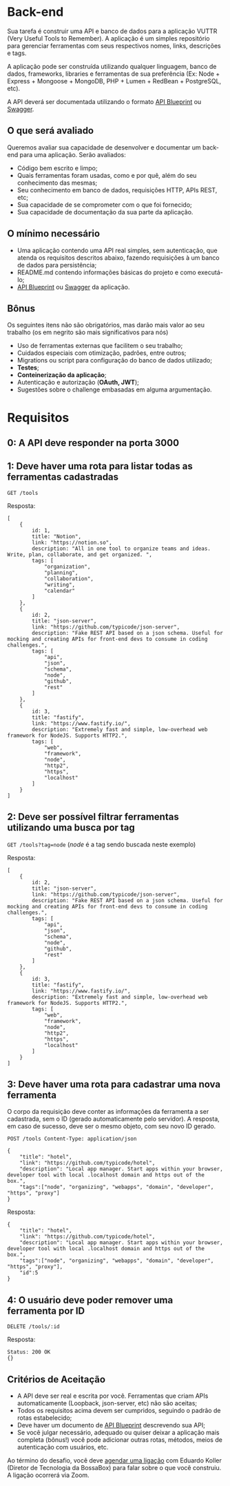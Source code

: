 # Back-end

Sua tarefa é construir uma API e banco de dados para a aplicação VUTTR (Very Useful Tools to Remember). A aplicação é um simples repositório para gerenciar ferramentas com seus respectivos nomes, links, descrições e tags.

A aplicação pode ser construída utilizando qualquer linguagem, banco de dados, frameworks, libraries e ferramentas de sua preferência (Ex: Node + Express + Mongoose + MongoDB, PHP + Lumen + RedBean + PostgreSQL, etc).

A API deverá ser documentada utilizando o formato [API Blueprint](https://apiblueprint.org/) ou [Swagger](https://swagger.io/docs/specification/basic-structure/).

## O que será avaliado

Queremos avaliar sua capacidade de desenvolver e documentar um back-end para uma aplicação. Serão avaliados:

- Código bem escrito e limpo;
- Quais ferramentas foram usadas, como e por quê, além do seu conhecimento das mesmas;
- Seu conhecimento em banco de dados, requisições HTTP, APIs REST, etc;
- Sua capacidade de se comprometer com o que foi fornecido;
- Sua capacidade de documentação da sua parte da aplicação.

## O mínimo necessário

- Uma aplicação contendo uma API real simples, sem autenticação, que atenda os requisitos descritos abaixo, fazendo requisições à um banco de dados para persistência;
- README.md contendo informações básicas do projeto e como executá-lo;
- [API Blueprint](https://apiblueprint.org/) ou [Swagger](https://swagger.io/docs/specification/basic-structure/) da aplicação.

## Bônus

Os seguintes itens não são obrigatórios, mas darão mais valor ao seu trabalho (os em negrito são mais significativos para nós)

- Uso de ferramentas externas que facilitem o seu trabalho;
- Cuidados especiais com otimização, padrões, entre outros;
- Migrations ou script para configuração do banco de dados utilizado;
- **Testes**;
- **Conteinerização da aplicação**;
- Autenticação e autorização (**OAuth, JWT**);
- Sugestões sobre o challenge embasadas em alguma argumentação.

# Requisitos

## 0: A API deve responder na porta 3000

## 1: Deve haver uma rota para listar todas as ferramentas cadastradas

`GET /tools`

Resposta:

    [
        {
            id: 1,
            title: "Notion",
            link: "https://notion.so",
            description: "All in one tool to organize teams and ideas. Write, plan, collaborate, and get organized. ",
            tags: [
                "organization",
                "planning",
                "collaboration",
                "writing",
                "calendar"
            ]
        },
        {
            id: 2,
            title: "json-server",
            link: "https://github.com/typicode/json-server",
            description: "Fake REST API based on a json schema. Useful for mocking and creating APIs for front-end devs to consume in coding challenges.",
            tags: [
                "api",
                "json",
                "schema",
                "node",
                "github",
                "rest"
            ]
        },
        {
            id: 3,
            title: "fastify",
            link: "https://www.fastify.io/",
            description: "Extremely fast and simple, low-overhead web framework for NodeJS. Supports HTTP2.",
            tags: [
                "web",
                "framework",
                "node",
                "http2",
                "https",
                "localhost"
            ]
        }
    ]

## 2: Deve ser possível filtrar ferramentas utilizando uma busca por tag

`GET /tools?tag=node`   (*node* é a tag sendo buscada neste exemplo)

Resposta:

    [
        {
            id: 2,
            title: "json-server",
            link: "https://github.com/typicode/json-server",
            description: "Fake REST API based on a json schema. Useful for mocking and creating APIs for front-end devs to consume in coding challenges.",
            tags: [
                "api",
                "json",
                "schema",
                "node",
                "github",
                "rest"
            ]
        },
        {
            id: 3,
            title: "fastify",
            link: "https://www.fastify.io/",
            description: "Extremely fast and simple, low-overhead web framework for NodeJS. Supports HTTP2.",
            tags: [
                "web",
                "framework",
                "node",
                "http2",
                "https",
                "localhost"
            ]
        }
    ]

## 3: Deve haver uma rota para cadastrar uma nova ferramenta

O corpo da requisição deve conter as informações da ferramenta a ser cadastrada, sem o ID (gerado automaticamente pelo servidor). A resposta, em caso de sucesso, deve ser o mesmo objeto, com seu novo ID gerado.

`POST /tools
Content-Type: application/json`

    {
        "title": "hotel",
        "link": "https://github.com/typicode/hotel",
        "description": "Local app manager. Start apps within your browser, developer tool with local .localhost domain and https out of the box.",
        "tags":["node", "organizing", "webapps", "domain", "developer", "https", "proxy"]
    }

Resposta:

    {
        "title": "hotel",
        "link": "https://github.com/typicode/hotel",
        "description": "Local app manager. Start apps within your browser, developer tool with local .localhost domain and https out of the box.",
        "tags":["node", "organizing", "webapps", "domain", "developer", "https", "proxy"],
        "id":5
    }

## 4: O usuário deve poder remover uma ferramenta por ID

`DELETE /tools/:id`

Resposta:

    Status: 200 OK
    {}

## Critérios de Aceitação

- A API deve ser real e escrita por você. Ferramentas que criam APIs automaticamente (Loopback, json-server, etc) não são aceitas;
- Todos os requisitos acima devem ser cumpridos, seguindo o padrão de rotas estabelecido;
- Deve haver um documento de [API Blueprint](https://apiblueprint.org/) descrevendo sua API;
- Se você julgar necessário, adequado ou quiser deixar a aplicação mais completa (bônus!) você pode adicionar outras rotas, métodos, meios de autenticação com usuários, etc.

Ao término do desafio, você deve [agendar uma ligação](https://calendly.com/eduardokoller/challenge-review/) com Eduardo Koller (Diretor de Tecnologia da BossaBox) para falar sobre o que você construiu. A ligação ocorrerá via Zoom.